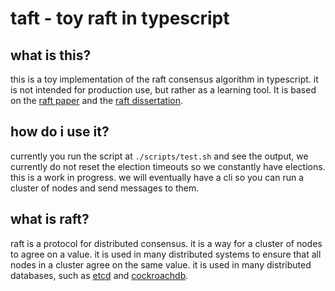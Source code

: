# taft - toy raft in typescript

## what is this?

this is a toy implementation of the raft consensus algorithm in typescript. it is not intended for production use, but rather as a learning tool. It is based on the [raft paper](https://raft.github.io/raft.pdf) and the [raft dissertation](https://web.stanford.edu/~ouster/cgi-bin/papers/OngaroPhD.pdf).

## how do i use it?

currently you run the script at `./scripts/test.sh` and see the output, we currently do not reset the election timeouts so we constantly have elections. this is a work in progress. we will eventually have a cli so you can run a cluster of nodes and send messages to them.

## what is raft?

raft is a protocol for distributed consensus. it is a way for a cluster of nodes to agree on a value. it is used in many distributed systems to ensure that all nodes in a cluster agree on the same value. it is used in many distributed databases, such as [etcd](https://etcd.io/) and [cockroachdb](https://www.cockroachlabs.com/).
